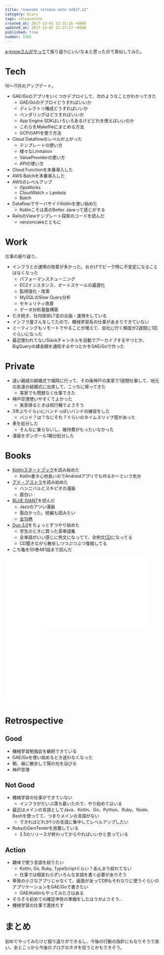 ```yaml
---
title: "nownabe release note v2017.12"
category: Diary
tags: releasenote
created_at: 2017-12-02 12:15:16 +0900
updated_at: 2017-12-02 12:27:17 +0900
published: true
number: 1205
---
```


[a-knowさんがやって](http://blog.a-know.me/entry/2017/12/01/100000)て振り返りにいいなぁと思ったので真似してみた。

# Tech
10〜11月のアップデート。

* GAE/Goのアプリをいくつかデプロイして、次のようなことがわかってきた
    * GAE/Goのデプロイどうすればいいか
    * ディレクトリ構成どうすればいいか
    * ベンダリングはどうすればいいか
    * App Engine SDKはいろいろあるけどどれを使えばいいのか
    * これらをMakefileにまとめる方法
    * GCPのAPIを使う方法
* Cloud Dataflowのレベルが上がった
    * テンプレートの使い方
    * 様々なLimitation
    * ValueProviderの使い方
    * APIの使い方
* Cloud Functionを本番導入した
* AWS Batchを本番導入した
* AWSのレベルアップ
    * OpsWorks
    * CloudWatch + Lambda
    * Batch
* DataflowでサーバサイドKotlinを使い始めた
    * Kotlinこそは真のBetter Javaって感じがする
* RailsのViewテンプレート探索のコードを読んだ
    * versioncakeとともに

# Work
仕事の振り返り。

* インフラとか運用の改善が多かった。おかげでピーク時に不安定になることはなくなった
    * パフォーマンスチューニング
    * EC2インスタンス、オートスケールの最適化
    * 監視強化・改善
    * MySQLのSlow Query分析
    * セキュリティ改善
    * データ分析基盤構築
* 引き続き、社内技術LT会の企画・運用をしている
* インフラ屋さんをしてたので、機械学習系の仕事があまりできていない
* ミーティングもリモートでやることが増えて、会社に行く頻度が2週間に1回ぐらいになった
* 最近使われてないSlackチャンネルを自動でアーカイブするやつとか、BigQueryの課金額を通知するやつとかをGAE/Goで作った

# Private
* 遠い親戚の結婚式で福岡に行って、その後神戸の実家で1週間仕事して、地元の友達の結婚式に出席して、こっちに帰ってきた
    * 実家でも問題なく仕事できた
* 神戸空港使いやすくてよかった
    * 実家帰るときは飛行機でよさそう
* 3年ぶりぐらいにバンドっぽいバンドの練習をした
    * バンド？は？なにそれ？ぐらいのタイムスリップ感があった
* 車を処分した
    * そんなに乗らないし、維持費がもったいなかった
* 漫画をダンボール1箱分処分した

# Books
* [Kotlinスタートブック](http://amzn.to/2zFZiyG)を読み始めた
    * Kotlin書き心地良いのでAndroidアプリでも作るかーという気分
* [アド・アストラ](http://amzn.to/2zFSZv4)を読み始めた
    * ハンニバルとスキピオの漫画
    * 面白い
* [BLUE GIANT](http://amzn.to/2zG0eTI)を読んだ
    * Jazzのアツい漫画
    * 面白かった。続編も読みたい
    * [全10巻](http://amzn.to/2i7joun)
* [Duo 3.0](http://amzn.to/2BD5WHi)をちょっとずつやり始めた
    * 学生のときに買った英単語集
    * 全単語がいい感じに例文になってて、全例文[CD](http://amzn.to/2BtfsM6)になってる
    * CD聞きながら散歩しつつぶつぶつ復唱してる
* こち亀を50巻481話まで読んだ

<iframe style="width:120px;height:240px;" marginwidth="0" marginheight="0" scrolling="no" frameborder="0" src="//rcm-fe.amazon-adsystem.com/e/cm?lt1=_blank&bc1=000000&IS2=1&bg1=FFFFFF&fc1=000000&lc1=0000FF&t=nownabe0c-22&o=9&p=8&l=as4&m=amazon&f=ifr&ref=as_ss_li_til&asins=B06XHJMR65&linkId=ed6f68c6a978fbc1e820c49c075300b6"></iframe><iframe style="width:120px;height:240px;" marginwidth="0" marginheight="0" scrolling="no" frameborder="0" src="//rcm-fe.amazon-adsystem.com/e/cm?lt1=_blank&bc1=000000&IS2=1&bg1=FFFFFF&fc1=000000&lc1=0000FF&t=nownabe0c-22&o=9&p=8&l=as4&m=amazon&f=ifr&ref=as_ss_li_til&asins=B00BCY592C&linkId=c87142d928cad6e6fbb9189b8ff43b15"></iframe><iframe style="width:120px;height:240px;" marginwidth="0" marginheight="0" scrolling="no" frameborder="0" src="//rcm-fe.amazon-adsystem.com/e/cm?lt1=_blank&bc1=000000&IS2=1&bg1=FFFFFF&fc1=000000&lc1=0000FF&t=nownabe0c-22&o=9&p=8&l=as4&m=amazon&f=ifr&ref=as_ss_li_til&asins=B00GSMDY48&linkId=6277f1ca3ba732ac1b465cf776005aff"></iframe><iframe style="width:120px;height:240px;" marginwidth="0" marginheight="0" scrolling="no" frameborder="0" src="//rcm-fe.amazon-adsystem.com/e/cm?lt1=_blank&bc1=000000&IS2=1&bg1=FFFFFF&fc1=000000&lc1=0000FF&t=nownabe0c-22&o=9&p=8&l=as4&m=amazon&f=ifr&ref=as_ss_li_til&asins=4900790052&linkId=152d568ec6f3930585ad4b38aeb751ff"></iframe><iframe style="width:120px;height:240px;" marginwidth="0" marginheight="0" scrolling="no" frameborder="0" src="//rcm-fe.amazon-adsystem.com/e/cm?lt1=_blank&bc1=000000&IS2=1&bg1=FFFFFF&fc1=000000&lc1=0000FF&t=nownabe0c-22&o=9&p=8&l=as4&m=amazon&f=ifr&ref=as_ss_li_til&asins=4900790079&linkId=cd2026b6051cc00e6d68fb6bbce4a8dd"></iframe>

# Retrospective
## Good
* 機械学習勉強会を継続できている
* GAE/Goを使い始めるとき迷わなくなった
* 朝、昼に散歩して陽の光を浴びる
* 神戸空港

## Not Good
* 機械学習の仕事ができていない
    * インフラがだいぶ落ち着いたので、やり始めてはいる
* 最近はメインの言語としてJava、Kotlin、Go、Python、Ruby、Node、Bashを使ってて、つまりメインの言語がない
    * できればどれか1つの言語に集中してレベルアップしたい
* RubyのGemTesterを放置している
    * 2.5のリリースが終わってからやればいいかと思っている

## Action
* 趣味で使う言語を絞りたい
    * Kotlin, Go, Ruby, TypeScriptぐらい？あんまり絞れてない
    * 仕事では相変わらずいろんな言語を書く必要がありそう
* 単発の小さなアプリじゃなくて、画面があってDBもそれなりに使うぐらいのアプリケーションをGAE/Goで書きたい
    * GAE/Kotlinもやってみたさはある
* そろそろ初めての確定申告の準備をしたほうがよさそう…
* 機械学習の仕事で進捗だす

# まとめ
初めてやってみたけど振り返りができるし、今後の行動の指針にもなりそうで良い。あとこっから今後のブログのネタを拾うとかもできそう。
